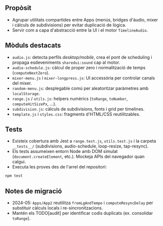 ## Propòsit
- Agrupar utilitats compartides entre Apps (menús, bridges d'àudio, mixer i càlculs
  de subdivisions) per evitar duplicació de lògica.
- Servir com a capa d'abstracció entre la UI i el motor `TimelineAudio`.

## Mòduls destacats
- `audio.js`: detecta perfils _desktop/mobile_, crea el pont de scheduling i propaga
  esdeveniments `sharedui:sound` cap al motor.
- `audio-schedule.js`: càlcul de proper zero i normalització de temps (`computeNextZero`).
- `mixer-menu.js` i `mixer-longpress.js`: UI accessòria per controlar canals del mixer.
- `random-menu.js`: desplegable comú per aleatoritzar paràmetres amb `localStorage`.
- `range.js` / `utils.js`: helpers numèrics (`toRange`, `toNumber`, `computeHitSizePx`, ...).
- `subdivision.js`: càlculs de subdivisions, fonts i grid per timelines.
- `template.js` i `styles.css`: fragments d'HTML/CSS reutilitzables.

## Tests
- Existeix cobertura amb Jest a `range.test.js`, `utils.test.js` i la carpeta
  `__tests__/` (subdivisions, audio-schedule, loop-resize, tap-resync).
- Els tests assumeixen entorn Node amb DOM simulat (`document.createElement`, etc.).
  Mockeja APIs del navegador quan calgui.
- Executa les proves des de l'arrel del repositori:

```bash
npm test
```

## Notes de migració
- 2024-05: `Apps/App2` reutilitza `fromLgAndTempo` i `computeResyncDelay` per substituir
  càlculs locals i re-sincronitzacions.
- Mantén els TODO[audit] per identificar codis duplicats (ex. consolidar `toRange`).
